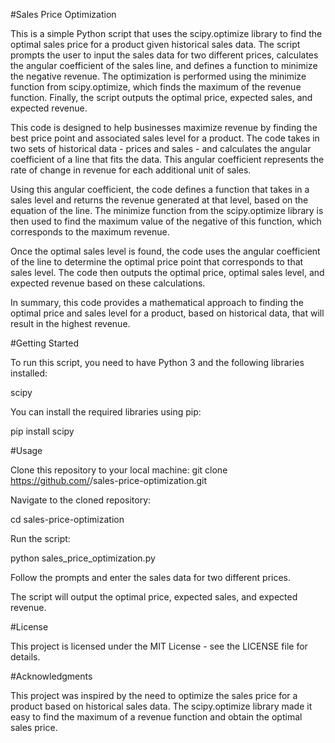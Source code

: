 #Sales Price Optimization

This is a simple Python script that uses the scipy.optimize library to find the optimal sales price for a product given historical sales data. The script prompts the user to input the sales data for two different prices, calculates the angular coefficient of the sales line, and defines a function to minimize the negative revenue. The optimization is performed using the minimize function from scipy.optimize, which finds the maximum of the revenue function. Finally, the script outputs the optimal price, expected sales, and expected revenue. 

This code is designed to help businesses maximize revenue by finding the best price point and associated sales level for a product. The code takes in two sets of historical data - prices and sales - and calculates the angular coefficient of a line that fits the data. This angular coefficient represents the rate of change in revenue for each additional unit of sales.

Using this angular coefficient, the code defines a function that takes in a sales level and returns the revenue generated at that level, based on the equation of the line. The minimize function from the scipy.optimize library is then used to find the maximum value of the negative of this function, which corresponds to the maximum revenue.

Once the optimal sales level is found, the code uses the angular coefficient of the line to determine the optimal price point that corresponds to that sales level. The code then outputs the optimal price, optimal sales level, and expected revenue based on these calculations.

In summary, this code provides a mathematical approach to finding the optimal price and sales level for a product, based on historical data, that will result in the highest revenue.



#Getting Started

To run this script, you need to have Python 3 and the following libraries installed:

scipy

You can install the required libraries using pip:

pip install scipy


#Usage

Clone this repository to your local machine:
git clone https://github.com/<your-username>/sales-price-optimization.git

  
Navigate to the cloned repository:
  
cd sales-price-optimization
  

Run the script:
  
python sales_price_optimization.py

  
Follow the prompts and enter the sales data for two different prices.

The script will output the optimal price, expected sales, and expected revenue.


#License
  
This project is licensed under the MIT License - see the LICENSE file for details.

  
#Acknowledgments
  
This project was inspired by the need to optimize the sales price for a product based on historical sales data. The scipy.optimize library made it easy to find the maximum of a revenue function and obtain the optimal sales price.
